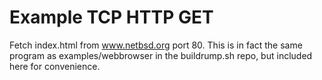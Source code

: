 Example TCP HTTP GET
====================

Fetch index.html from www.netbsd.org port 80.  This is in fact the
same program as examples/webbrowser in the buildrump.sh repo, but
included here for convenience.
